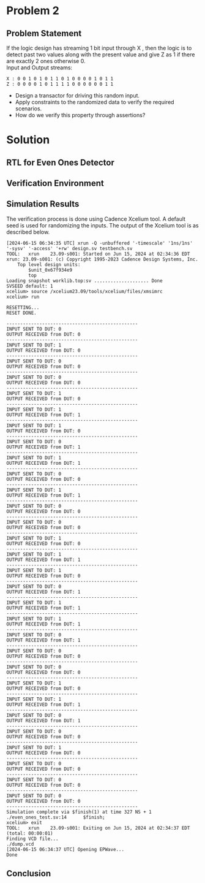 # Problem 2
## Problem Statement
If the logic design has streaming 1 bit input through X , then the logic is to detect past two values along with the present value and give Z as 1 if there are exactly 2 ones otherwise 0. <br>
   Input and Output streams:

   ```
   X : 0 0 1 0 1 0 1 1 0 1 0 0 0 0 1 0 1 1
   Z : 0 0 0 0 1 0 1 1 1 1 0 0 0 0 0 0 1 1
   ```

   - Design a transactor for driving this random input.
   - Apply constraints to the randomized data to verify the required scenarios.
   - How do we verify this property through assertions?

# Solution

## RTL for Even Ones Detector

## Verification Environment

## Simulation Results
The verification process is done using Cadence Xcelium tool. A default seed is used for randomizing the inputs. The output of the Xcelium tool is as described below.
```
[2024-06-15 06:34:35 UTC] xrun -Q -unbuffered '-timescale' '1ns/1ns' '-sysv' '-access' '+rw' design.sv testbench.sv  
TOOL:	xrun	23.09-s001: Started on Jun 15, 2024 at 02:34:36 EDT
xrun: 23.09-s001: (c) Copyright 1995-2023 Cadence Design Systems, Inc.
	Top level design units:
		$unit_0x67f934e9
		top
Loading snapshot worklib.top:sv .................... Done
SVSEED default: 1
xcelium> source /xcelium23.09/tools/xcelium/files/xmsimrc
xcelium> run

RESETTING...
RESET DONE.

------------------------------------------------
INPUT SENT TO DUT: 0
OUTPUT RECEIVED from DUT: 0
------------------------------------------------
INPUT SENT TO DUT: 1
OUTPUT RECEIVED from DUT: 0
------------------------------------------------
INPUT SENT TO DUT: 0
OUTPUT RECEIVED from DUT: 0
------------------------------------------------
INPUT SENT TO DUT: 0
OUTPUT RECEIVED from DUT: 0
------------------------------------------------
INPUT SENT TO DUT: 1
OUTPUT RECEIVED from DUT: 0
------------------------------------------------
INPUT SENT TO DUT: 1
OUTPUT RECEIVED from DUT: 1
------------------------------------------------
INPUT SENT TO DUT: 1
OUTPUT RECEIVED from DUT: 0
------------------------------------------------
INPUT SENT TO DUT: 0
OUTPUT RECEIVED from DUT: 1
------------------------------------------------
INPUT SENT TO DUT: 1
OUTPUT RECEIVED from DUT: 1
------------------------------------------------
INPUT SENT TO DUT: 0
OUTPUT RECEIVED from DUT: 0
------------------------------------------------
INPUT SENT TO DUT: 1
OUTPUT RECEIVED from DUT: 1
------------------------------------------------
INPUT SENT TO DUT: 0
OUTPUT RECEIVED from DUT: 0
------------------------------------------------
INPUT SENT TO DUT: 0
OUTPUT RECEIVED from DUT: 0
------------------------------------------------
INPUT SENT TO DUT: 1
OUTPUT RECEIVED from DUT: 0
------------------------------------------------
INPUT SENT TO DUT: 1
OUTPUT RECEIVED from DUT: 1
------------------------------------------------
INPUT SENT TO DUT: 1
OUTPUT RECEIVED from DUT: 0
------------------------------------------------
INPUT SENT TO DUT: 0
OUTPUT RECEIVED from DUT: 1
------------------------------------------------
INPUT SENT TO DUT: 1
OUTPUT RECEIVED from DUT: 1
------------------------------------------------
INPUT SENT TO DUT: 1
OUTPUT RECEIVED from DUT: 1
------------------------------------------------
INPUT SENT TO DUT: 0
OUTPUT RECEIVED from DUT: 1
------------------------------------------------
INPUT SENT TO DUT: 0
OUTPUT RECEIVED from DUT: 0
------------------------------------------------
INPUT SENT TO DUT: 0
OUTPUT RECEIVED from DUT: 0
------------------------------------------------
INPUT SENT TO DUT: 1
OUTPUT RECEIVED from DUT: 0
------------------------------------------------
INPUT SENT TO DUT: 1
OUTPUT RECEIVED from DUT: 1
------------------------------------------------
INPUT SENT TO DUT: 0
OUTPUT RECEIVED from DUT: 1
------------------------------------------------
INPUT SENT TO DUT: 0
OUTPUT RECEIVED from DUT: 0
------------------------------------------------
INPUT SENT TO DUT: 1
OUTPUT RECEIVED from DUT: 0
------------------------------------------------
INPUT SENT TO DUT: 0
OUTPUT RECEIVED from DUT: 0
------------------------------------------------
INPUT SENT TO DUT: 0
OUTPUT RECEIVED from DUT: 0
------------------------------------------------
INPUT SENT TO DUT: 0
OUTPUT RECEIVED from DUT: 0
------------------------------------------------
Simulation complete via $finish(1) at time 327 NS + 1
./even_ones_test.sv:14 		$finish;
xcelium> exit
TOOL:	xrun	23.09-s001: Exiting on Jun 15, 2024 at 02:34:37 EDT  (total: 00:00:01)
Finding VCD file...
./dump.vcd
[2024-06-15 06:34:37 UTC] Opening EPWave...
Done
```

## Conclusion